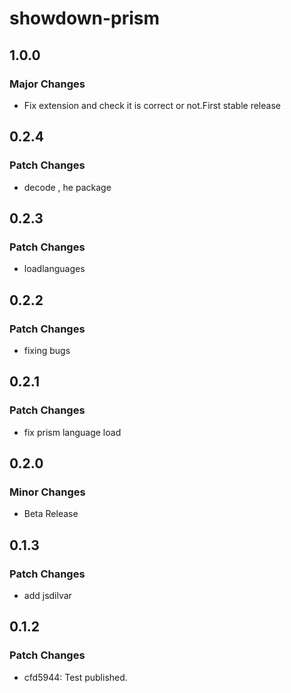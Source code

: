# showdown-prism

## 1.0.0

### Major Changes

- Fix extension and check it is correct or not.First stable release

## 0.2.4

### Patch Changes

- decode , he package

## 0.2.3

### Patch Changes

- loadlanguages

## 0.2.2

### Patch Changes

- fixing bugs

## 0.2.1

### Patch Changes

- fix prism language load

## 0.2.0

### Minor Changes

- Beta Release

## 0.1.3

### Patch Changes

- add jsdilvar

## 0.1.2

### Patch Changes

- cfd5944: Test published.

